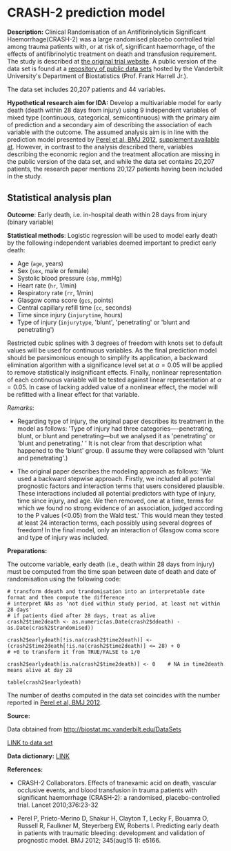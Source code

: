 # CRASH-2 prediction model

**Description:** Clinical Randomisation of an Antifibrinolyticin Significant Haemorrhage(CRASH-2)  was a large randomised placebo controlled trial among trauma patients with, or at risk of, significant haemorrhage, of the effects of antifibrinolytic treatment on death and transfusion requirement. The study is described at [the original trial website](http://crash2.lshtm.ac.uk/). A public version of the data set is found at a [repository of public data sets](http://biostat.mc.vanderbilt.edu/wiki/Main/DataSets) hosted by the Vanderbilt University's Department of Biostatistics (Prof. Frank Harrell Jr.).

The data set includes 20,207 patients and 44 variables. 

**Hypothetical research aim for IDA:** Develop a multivariable model for early death (death within 28 days from injury) using 9 independent variables of mixed type (continuous, categorical, semicontinuous) with the primary aim of prediction and a secondary aim of describing the association of each variable with the outcome. The assumed analysis aim is in line with the prediction model presented by [Perel et al, BMJ 2012](https://doi.org/10.1136/bmj.e5166), [supplement available at](https://www.bmj.com/highwire/filestream/634478/field_highwire_adjunct_files/0/perp003158.ww1_default.pdf). However, in contrast to the analysis described there, variables describing the economic region and the treatment allocation are missing in the public version of the data set, and while the data set contains 20,207 patients, the research paper mentions 20,127 patients having been included in the study.


## Statistical analysis plan

**Outcome**: Early death, i.e. in-hospital death within 28 days from injury (binary variable)

**Statistical methods**: Logistic regression will be used to model early death by the following independent variables deemed important to predict early death:

* Age (`age`, years)
* Sex (`sex`, male or female)
* Systolic blood pressure (`sbp`, mmHg)
* Heart rate (`hr`, 1/min)
* Respiratory rate (`rr`, 1/min)
* Glasgow coma score (`gcs`, points)
* Central capillary refill time (`cc`, seconds)
* Time since injury (`injurytime`, hours)
* Type of injury (`injurytype`, 'blunt', 'penetrating' or 'blunt and penetrating')
 
Restricted cubic splines with 3 degrees of freedom with knots set to default values will be used for continuous variables. As the final prediction model should be parsimonious enough to simplify its application, a backward elimination algorithm with a significance level set at $\alpha=0.05$ will be applied to remove statistically insignificant effects. Finally, nonlinear representation of each continuous variable will be tested against linear representation at $\alpha=0.05$. In case of lacking added value of a nonlinear effect, the model will be refitted with a linear effect for that variable.

*Remarks*: 

* Regarding type of injury, the original paper describes its treatment in the model as follows: 'Type of injury had three categories—-penetrating, blunt, or blunt and penetrating—but we analysed it as 'penetrating' or 'blunt and penetrating.' ' It is not clear from that description what happened to the 'blunt' group. (I assume they were collapsed with 'blunt and penetrating'.)

* The original paper describes the modeling approach as follows: 'We used a backward stepwise approach. Firstly, we included all potential prognostic factors and interaction terms that users considered plausible. These interactions included all potential predictors with type of injury, time since injury, and age. We then removed, one at a time, terms for which we found no strong evidence of an association, judged according to the P values (<0.05) from the Wald test.'  This would mean they tested at least 24 interaction terms, each possibly using several degrees of freedom! In the final model, only an interaction of Glasgow coma score and type of injury was included.


**Preparations:**

The outcome variable, early death (i.e., death within 28 days from injury) must be computed from the time span between date of death and date of randomisation using the following code:

```{r}
# transform ddeath and trandomisation into an interpretable date format and then compute the difference
# interpret NAs as 'not died within study period, at least not within 28 days'
# if patients died after 28 days, treat as alive 
crash2$time2death <- as.numeric(as.Date(crash2$ddeath) - as.Date(crash2$trandomised))

crash2$earlydeath[!is.na(crash2$time2death)] <- (crash2$time2death[!is.na(crash2$time2death)] <= 28) + 0   
# +0 to transform it from TRUE/FALSE to 1/0

crash2$earlydeath[is.na(crash2$time2death)] <- 0    # NA in time2death means alive at day 28

table(crash2$earlydeath)
```

The number of deaths computed in the data set coincides with the number reported in [Perel et al, BMJ 2012](https://doi.org/10.1136/bmj.e5166).


**Source:** 

Data obtained from http://biostat.mc.vanderbilt.edu/DataSets

[LINK to data set](http://biostat.mc.vanderbilt.edu/wiki/pub/Main/DataSets/crash2.rda)

**Data dictionary:**  [LINK](http://biostat.mc.vanderbilt.edu/wiki/pub/Main/DataSets/Ccrash2.html)

**References:**

* CRASH-2 Collaborators. Effects of tranexamic acid on death, vascular occlusive events, and blood transfusion in trauma patients with significant haemorrhage (CRASH-2): a randomised, placebo-controlled trial. Lancet 2010;376:23-32

* Perel P, Prieto-Merino D, Shakur H, Clayton T, Lecky F, Bouamra O, Russell R, Faulkner M, Steyerberg EW, Roberts I. Predicting early death in patients with traumatic bleeding: development and validation of prognostic model. BMJ 2012; 345(aug15 1): e5166.